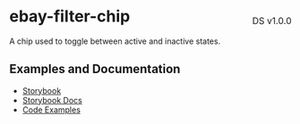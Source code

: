 <h1 style='display: flex; justify-content: space-between; align-items: center;'>
    <span>
        ebay-filter-chip
    </span>
    <span style='font-weight: normal; font-size: medium; margin-bottom: -15px;'>
        DS v1.0.0
    </span>
</h1>

A chip used to toggle between active and inactive states.

## Examples and Documentation

- [Storybook](https://ebay.github.io/evo-web/ebayui-core/?path=/story/building-blocks-ebay-filter-chip)
- [Storybook Docs](https://ebay.github.io/evo-web/ebayui-core/?path=/docs/building-blocks-ebay-filter-chip)
- [Code Examples](https://github.com/eBay/evo-web/tree/main/packages/ebayui-core/src/components/ebay-filter-chip/examples)
